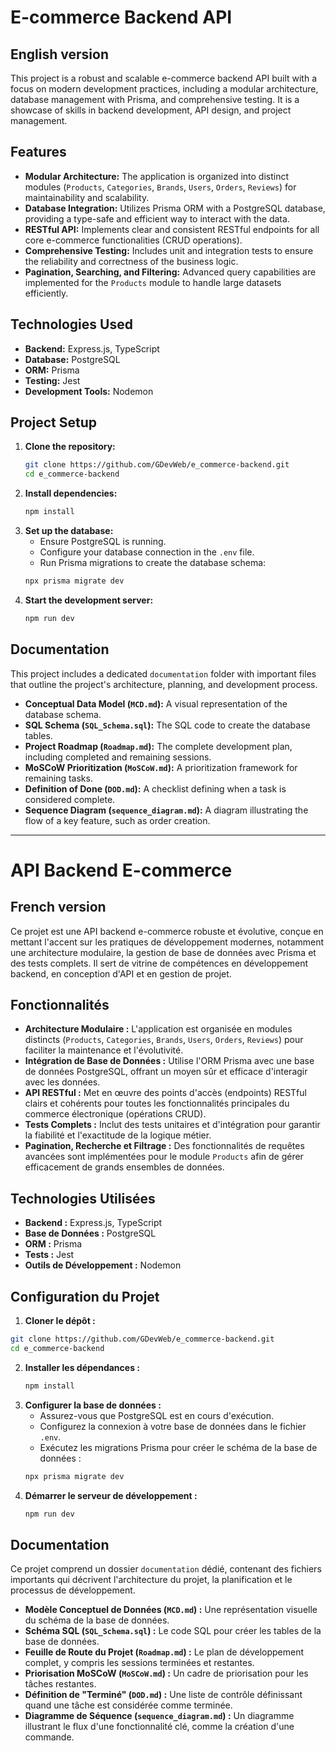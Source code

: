 # E-commerce Backend API

## English version

This project is a robust and scalable e-commerce backend API built with a focus on modern development practices, including a modular architecture, database management with Prisma, and comprehensive testing. It is a showcase of skills in backend development, API design, and project management.

## Features

- **Modular Architecture:** The application is organized into distinct modules (`Products`, `Categories`, `Brands`, `Users`, `Orders`, `Reviews`) for maintainability and scalability.
- **Database Integration:** Utilizes Prisma ORM with a PostgreSQL database, providing a type-safe and efficient way to interact with the data.
- **RESTful API:** Implements clear and consistent RESTful endpoints for all core e-commerce functionalities (CRUD operations).
- **Comprehensive Testing:** Includes unit and integration tests to ensure the reliability and correctness of the business logic.
- **Pagination, Searching, and Filtering:** Advanced query capabilities are implemented for the `Products` module to handle large datasets efficiently.

## Technologies Used

- **Backend:** Express.js, TypeScript
- **Database:** PostgreSQL
- **ORM:** Prisma
- **Testing:** Jest
- **Development Tools:** Nodemon

## Project Setup

1. **Clone the repository:**
   ```bash
   git clone https://github.com/GDevWeb/e_commerce-backend.git
   cd e_commerce-backend
   ```
2. **Install dependencies:**
   ```bash
   npm install
   ```
3. **Set up the database:**
   - Ensure PostgreSQL is running.
   - Configure your database connection in the `.env` file.
   - Run Prisma migrations to create the database schema:
   <!-- end list -->
   ```bash
   npx prisma migrate dev
   ```
4. **Start the development server:**
   ```bash
   npm run dev
   ```

## Documentation

This project includes a dedicated `documentation` folder with important files that outline the project's architecture, planning, and development process.

- **Conceptual Data Model (`MCD.md`):** A visual representation of the database schema.
- **SQL Schema (`SQL_Schema.sql`):** The SQL code to create the database tables.
- **Project Roadmap (`Roadmap.md`):** The complete development plan, including completed and remaining sessions.
- **MoSCoW Prioritization (`MoSCoW.md`):** A prioritization framework for remaining tasks.
- **Definition of Done (`DOD.md`):** A checklist defining when a task is considered complete.
- **Sequence Diagram (`sequence_diagram.md`):** A diagram illustrating the flow of a key feature, such as order creation.

---

# API Backend E-commerce

## French version

Ce projet est une API backend e-commerce robuste et évolutive, conçue en mettant l'accent sur les pratiques de développement modernes, notamment une architecture modulaire, la gestion de base de données avec Prisma et des tests complets. Il sert de vitrine de compétences en développement backend, en conception d'API et en gestion de projet.

## Fonctionnalités

- **Architecture Modulaire :** L'application est organisée en modules distincts (`Products`, `Categories`, `Brands`, `Users`, `Orders`, `Reviews`) pour faciliter la maintenance et l'évolutivité.
- **Intégration de Base de Données :** Utilise l'ORM Prisma avec une base de données PostgreSQL, offrant un moyen sûr et efficace d'interagir avec les données.
- **API RESTful :** Met en œuvre des points d'accès (endpoints) RESTful clairs et cohérents pour toutes les fonctionnalités principales du commerce électronique (opérations CRUD).
- **Tests Complets :** Inclut des tests unitaires et d'intégration pour garantir la fiabilité et l'exactitude de la logique métier.
- **Pagination, Recherche et Filtrage :** Des fonctionnalités de requêtes avancées sont implémentées pour le module `Products` afin de gérer efficacement de grands ensembles de données.

## Technologies Utilisées

- **Backend :** Express.js, TypeScript
- **Base de Données :** PostgreSQL
- **ORM :** Prisma
- **Tests :** Jest
- **Outils de Développement :** Nodemon

## Configuration du Projet

1.  **Cloner le dépôt :**

```bash
git clone https://github.com/GDevWeb/e_commerce-backend.git
cd e_commerce-backend
```

2.  **Installer les dépendances :**
    ```bash
    npm install
    ```
3.  **Configurer la base de données :**
    - Assurez-vous que PostgreSQL est en cours d'exécution.
    - Configurez la connexion à votre base de données dans le fichier `.env`.
    - Exécutez les migrations Prisma pour créer le schéma de la base de données :
    <!-- end list -->
    ```bash
    npx prisma migrate dev
    ```
4.  **Démarrer le serveur de développement :**
    ```bash
    npm run dev
    ```

## Documentation

Ce projet comprend un dossier `documentation` dédié, contenant des fichiers importants qui décrivent l'architecture du projet, la planification et le processus de développement.

- **Modèle Conceptuel de Données (`MCD.md`) :** Une représentation visuelle du schéma de la base de données.
- **Schéma SQL (`SQL_Schema.sql`) :** Le code SQL pour créer les tables de la base de données.
- **Feuille de Route du Projet (`Roadmap.md`) :** Le plan de développement complet, y compris les sessions terminées et restantes.
- **Priorisation MoSCoW (`MoSCoW.md`) :** Un cadre de priorisation pour les tâches restantes.
- **Définition de "Terminé" (`DOD.md`) :** Une liste de contrôle définissant quand une tâche est considérée comme terminée.
- **Diagramme de Séquence (`sequence_diagram.md`) :** Un diagramme illustrant le flux d'une fonctionnalité clé, comme la création d'une commande.
